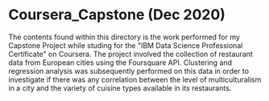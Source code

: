 # Coursera_Capstone (Dec 2020)
The contents found within this directory is the work performed for my Capstone Project while studing for the "IBM Data Science Professional Certificate" on Coursera. The project involved the collection of restaurant data from European cities using the Foursquare API. Clustering and regression analysis was subsequently performed on this data in order to investigate if there was any correlation between the level of multiculturalism in a city and the variety of cuisine types available in its restaurants.

